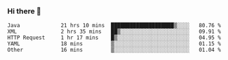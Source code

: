 ### Hi there 👋

<!--
**urzz/urzz** is a ✨ _special_ ✨ repository because its `README.md` (this file) appears on your GitHub profile.

Here are some ideas to get you started:

- 🔭 I’m currently working on ...
- 🌱 I’m currently learning ...
- 👯 I’m looking to collaborate on ...
- 🤔 I’m looking for help with ...
- 💬 Ask me about ...
- 📫 How to reach me: ...
- 😄 Pronouns: ...
- ⚡ Fun fact: ...
-->

<!--START_SECTION:waka-->

```text
Java             21 hrs 10 mins  ████████████████████▒░░░░   80.76 %
XML              2 hrs 35 mins   ██▒░░░░░░░░░░░░░░░░░░░░░░   09.91 %
HTTP Request     1 hr 17 mins    █▒░░░░░░░░░░░░░░░░░░░░░░░   04.95 %
YAML             18 mins         ▒░░░░░░░░░░░░░░░░░░░░░░░░   01.15 %
Other            16 mins         ▒░░░░░░░░░░░░░░░░░░░░░░░░   01.04 %
```

<!--END_SECTION:waka-->
